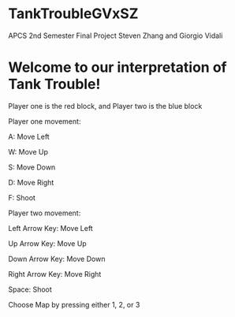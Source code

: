 # TankTroubleGVxSZ
APCS 2nd Semester Final Project Steven Zhang and Giorgio Vidali

<h1>Welcome to our interpretation of Tank Trouble!</h1>

<body>

Player one is the red block, and Player two is the blue block

Player one movement:

A: Move Left

W: Move Up

S: Move Down

D: Move Right

F: Shoot

Player two movement:

Left Arrow Key: Move Left

Up Arrow Key: Move Up

Down Arrow Key: Move Down

Right Arrow Key: Move Right

Space: Shoot

Choose Map by pressing either 1, 2, or 3


</body>
